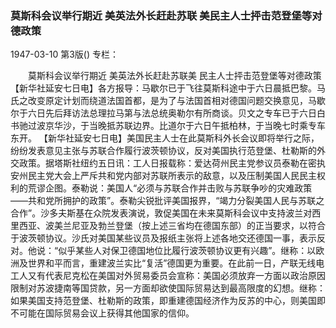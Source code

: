 ### 莫斯科会议举行期近  美英法外长赶赴苏联  美民主人士抨击范登堡等对德政策

1947-03-10
第3版()
专栏：

　　莫斯科会议举行期近
    美英法外长赶赴苏联美
    民主人士抨击范登堡等对德政策
    【新华社延安七日电】各方报导：马歇尔已于飞往莫斯科途中于六日晨抵巴黎。马氏之改变原定计划而绕道法国首都，是为了与法国首相对德国问题交换意见，马歇尔于六日先后拜访法总理拉马第与法总统奥勒尔有所商谈。贝文之专车已于六日白书驰过波京华沙，于当晚抵苏联边界。比道尔于六日午抵柏林，于当晚七时乘专车东开。
    【新华社延安七日电】美国民主人士在此莫斯科外长会议即将举行之际，纷纷发表意见主张与苏联合作履行波茨顿协议，反对美国执行范登堡、杜勒斯的外交政策。据塔斯社纽约五日讯：工人日报载称：爱达荷州民主党参议员泰勒在密执安州民主党大会上严斥共和党内部对苏联所表示的敌意，以及压制美国人民民主权利的荒谬企图。泰勒说：美国人“必须与苏联合作并击败与苏联争吵的灾难政策——共和党所拥护的政策”。泰勒尖锐批评美国报界，“竭力分裂美国人民与苏联之合作”。沙多夫斯基在众院发表演说，敦促美国在未来莫斯科会议中支持波兰对西里西亚、波美兰尼亚及勃兰登堡（按上述三省均在德国东部）的正当要求，以符合于波茨顿协议。沙氏对美国某些议员及报纸主张将上述各地交还德国一事，表示反对。他说：“似乎某些人对保卫德国地位比履行波茨顿协议更有兴趣”。继称：以欧洲及世界和平而言，重建波兰实比“复活”德国更为重要。在此前一日，产联无线电工人又有代表尼克松在美国对外贸易委员会宣称：美国必须放弃一方面以政治原因限制对苏波捷南等国贷款，另一方面却欲使国际贸易达到最高限度的幻想。继称：如果美国支持范登堡、杜勒斯的政策，即重建德国经济作为反苏的中心，则美国即不可能在国际贸易会议上获得其他国家的信仰。
